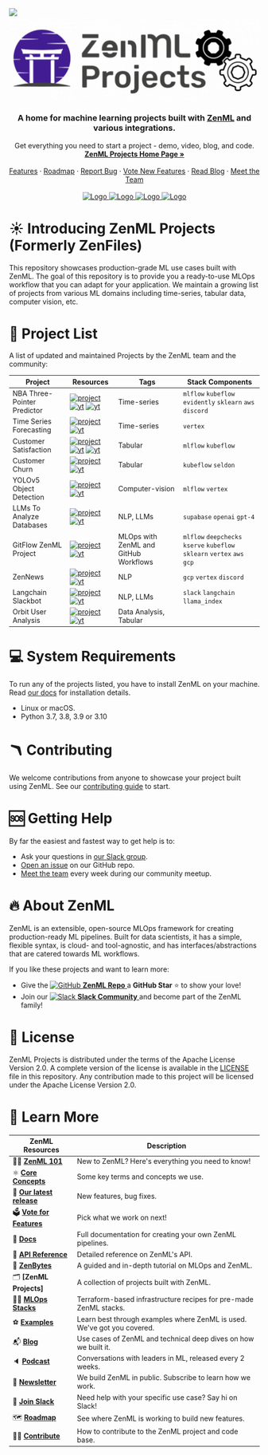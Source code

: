 <!-- PROJECT LOGO -->
<img referrerpolicy="no-referrer-when-downgrade" src="https://static.scarf.sh/a.png?x-pxid=03d804c9-e44a-471e-b56d-81085bc925ec" />

<br />
<div align="center">
  <a href="https://zenml.io">
    <img src="_assets/zenml_project.gif" alt="Logo" width="600">
  </a>

<h3 align="center">A home for machine learning projects built
with <a href="https://github.com/zenml-io/zenml/">ZenML</a> and various
integrations.</h3>

  <p align="center">
    Get everything you need to start a project - demo, video, blog, and code.
    <br />
    <a href="https://zenml.io/projects"><strong>ZenML Projects Home Page »</strong></a>
    <br />
    <!-- <div align="center">
      Join our <a href="https://zenml.io/slack" target="_blank">
      <img width="25" src="https://img.shields.io/badge/JOIN US ON SLACK-4A154B?style=for-the-badge&logo=slack&logoColor=white" alt="Slack"/>
    <b>Slack Community</b> </a> and be part of the ZenML family.
    </div> -->
    <br />
    <a href="https://zenml.io/features">Features</a>
    ·
    <a href="https://zenml.io/roadmap"">Roadmap</a>
    ·
    <a href="https://github.com/zenml-io/zenml-projects/issues">Report Bug</a>
    ·
    <a href="https://zenml.io/discussion">Vote New Features</a>
    ·
    <a href="https://blog.zenml.io/">Read Blog</a>
    ·
    <a href="https://zenml.io/meet">Meet the Team</a>
    <br />
    <br /> 
    <a href="https://www.linkedin.com/company/zenml/">
    <img src="https://img.shields.io/badge/JOIN US ON SLACK-4A154B?style=for-the-badge&logo=slack&logoColor=white" alt="Logo">
    </a>
    <a href="https://www.linkedin.com/company/zenml/">
    <img src="https://img.shields.io/badge/LinkedIn-0077B5?style=for-the-badge&logo=linkedin&logoColor=white" alt="Logo">
    </a>
    <a href="https://twitter.com/zenml_io">
    <img src="https://img.shields.io/badge/Twitter-1DA1F2?style=for-the-badge&logo=twitter&logoColor=white" alt="Logo">
    </a>
    <a href="https://www.youtube.com/c/ZenML">
    <img src="https://img.shields.io/badge/-YouTube-black.svg?style=for-the-badge&logo=youtube&colorB=red" alt="Logo">
    </a>
  </p>
</div>

<!-- MARKDOWN LINKS & IMAGES -->
<!-- https://www.markdownguide.org/basic-syntax/#reference-style-links -->
<!-- SHIELDS -->

[zenmlproject-shield]: https://img.shields.io/badge/ZenML%20Project-Webpage-purple?style=for-the-badge
[youtube-shield]: https://img.shields.io/badge/-YouTube-black.svg?style=for-the-badge&logo=youtube&colorB=red
[github-shield]: https://img.shields.io/badge/-Github-black.svg?style=for-the-badge&logo=github&colorB=black

<!-- NBA -->

[zenmlproject-nba-url]: https://zenml.io/project/nba-three-pointer-predictor
[youtube-nba-url]: https://www.youtube.com/watch?v=Ne-dt9tu11g&ab_channel=MLOps.community
[github-nba-url]: hhttps://github.com/zenml-io/zenml-projects/tree/main/nba-pipeline

<!-- Time Series -->

[zenmlproject-timeseries-url]: https://zenml.io/project/forecasting-wind-power-generation
<!-- [youtube-timeseries-url]: https://www.youtube.com/watch?v=04DbbEzE9ig&ab_channel=ZenML -->
[github-timeseries-url]: https://github.com/zenml-io/zenml-projects/tree/main/time-series-forecast

<!-- Customer Satisfaction -->

[zenmlproject-satisfaction-url]: https://zenml.io/project/customer-satisfaction
[youtube-satisfaction-url]: https://youtu.be/L3_pFTlF9EQ
[github-satisfaction-url]: https://github.com/zenml-io/zenml-projects/tree/main/customer-satisfaction

<!-- Customer Churn -->

[zenmlproject-churn-url]: https://zenml.io/project/customer-churn
<!-- [youtube-churn-url]: https://www.youtube.com/watch?v=04DbbEzE9ig&ab_channel=ZenML -->
[github-churn-url]: https://zenml.io/project/customer-churn

<!-- Yolov5 -->

[zenmlproject-yolov5-url]: https://zenml.io/project/sign-language-yolov5
<!-- [youtube-yolov5-url]: https://www.youtube.com/watch?v=04DbbEzE9ig&ab_channel=ZenML -->
[github-yolov5-url]: https://github.com/zenml-io/zenml-projects/tree/main/sign-language-detection-yolov5

<!-- GitHub Workflows -->

[github-gitflow-url]: https://github.com/zenml-io/zenml-gitflow
[zenmlproject-gitflow-url]: https://zenml.io/project/github-gitflow-workflow

<!-- ZenNews -->

[zenmlproject-zennews-url]: https://zenml.io/project/zennews
[github-zennews-url]: https://github.com/zenml-io/zenml-projects/tree/main/zen-news-summarization

<!-- Langchain Slackbot -->

[zenmlproject-slackbot-url]: https://zenml.io/project/langchain-llamaindex-slackbot

<!-- Supabase Open GPT-4 -->
[github-supabase-url]: https://github.com/zenml-io/zenml-projects/tree/main/supabase-openai-summary
[zenmlproject-supabase-url]: https://zenml.io/project/supabase-openai-summary

<!-- [youtube-slackbot-url]: TKTKTKTK -->
[github-slackbot-url]: https://github.com/zenml-io/zenml-projects/tree/main/langchain-llamaindex-slackbot


<!-- Orbit -->
[github-orbit-url]: https://github.com/zenml-io/zenml-projects/tree/main/orbit-user-analysis
[zenmlproject-orbit-url]: https://zenml.io/project/orbitcommunity


# ☀️ Introducing ZenML Projects (Formerly ZenFiles)

This repository showcases production-grade ML use cases built with ZenML.
The goal of this repository is to provide you a ready-to-use MLOps workflow that
you can adapt for your application.
We maintain a growing list of projects from various ML domains including
time-series, tabular data, computer vision, etc.

# 🧱 Project List

A list of updated and maintained Projects by the ZenML team and the community:

| Project | Resources | Tags | Stack Components |
| ------- | --------- | ---- | ---------------- |
| NBA Three-Pointer Predictor | [![project][zenmlproject-shield]][zenmlproject-nba-url] [![yt][youtube-shield]][youtube-nba-url] [![yt][github-shield]][github-nba-url] | Time-series | `mlflow` `kubeflow` `evidently` `sklearn` `aws` `discord` |
| Time Series Forecasting | [![project][zenmlproject-shield]][zenmlproject-timeseries-url] [![yt][github-shield]][github-timeseries-url] | Time-series | `vertex` |
| Customer Satisfaction | [![project][zenmlproject-shield]][zenmlproject-satisfaction-url] [![yt][youtube-shield]][youtube-satisfaction-url] [![yt][github-shield]][github-satisfaction-url] | Tabular | `mlflow` `kubeflow` |
| Customer Churn | [![project][zenmlproject-shield]][zenmlproject-churn-url] [![yt][github-shield]][github-churn-url] | Tabular | `kubeflow` `seldon` |
| YOLOv5 Object Detection | [![project][zenmlproject-shield]][zenmlproject-yolov5-url] [![yt][github-shield]][github-yolov5-url] | Computer-vision | `mlflow` `vertex` |
| LLMs To Analyze Databases | [![project][zenmlproject-shield]][zenmlproject-supabase-url] [![yt][github-shield]][github-supabase-url] | NLP, LLMs | `supabase` `openai` `gpt-4` |
| GitFlow ZenML Project | [![project][zenmlproject-shield]][zenmlproject-gitflow-url] [![yt][github-shield]][github-gitflow-url] | MLOps with ZenML and GitHub Workflows | `mlflow` `deepchecks` `kserve` `kubeflow` `sklearn` `vertex` `aws` `gcp` |
| ZenNews | [![project][zenmlproject-shield]][zenmlproject-zennews-url] [![yt][github-shield]][github-zennews-url] | NLP | `gcp` `vertex` `discord` |
| Langchain Slackbot | [![project][zenmlproject-shield]][zenmlproject-slackbot-url] [![yt][github-shield]][github-slackbot-url] | NLP, LLMs | `slack` `langchain` `llama_index` |
| Orbit User Analysis | [![project][zenmlproject-shield]][zenmlproject-orbit-url] [![yt][github-shield]][github-orbit-url] | Data Analysis, Tabular |   |

# 💻 System Requirements

To run any of the projects listed, you have to install ZenML on your machine.
Read [our docs](https://docs.zenml.io/getting-started/installation) for
installation details.

- Linux or macOS.
- Python 3.7, 3.8, 3.9 or 3.10

# 🪃 Contributing

We welcome contributions from anyone to showcase your project built using ZenML.
See our [contributing guide](./CONTRIBUTING.md) to start.

# 🆘 Getting Help

By far the easiest and fastest way to get help is to:

* Ask your questions in [our Slack group](https://zenml.io/slack/).
* [Open an issue](https://github.com/zenml-io/zenml-dashboard/issues/new/choose)
  on our GitHub repo.
* [Meet the team](https://zenml.io/meet) every week during our community meetup.

# 🔥 About ZenML

ZenML is an extensible, open-source MLOps framework for creating
production-ready ML pipelines. Built for data scientists, it has a simple,
flexible syntax, is cloud- and tool-agnostic, and has interfaces/abstractions
that are catered towards ML workflows.

If you like these projects and want to learn more:

- Give
  the <a href="https://github.com/zenml-io/zenml/stargazers" target="_blank">
  <img width="25" src="https://cdn.iconscout.com/icon/free/png-256/github-153-675523.png" alt="GitHub"/>
  <b>ZenML Repo</b>
  </a> a <b>GitHub Star</b> :star: to show your love!
- Join our <a href="https://zenml.io/slack" target="_blank">
  <img width="25" src="https://cdn3.iconfinder.com/data/icons/logos-and-brands-adobe/512/306_Slack-512.png" alt="Slack"/>
  <b>Slack Community</b>
  </a> and become part of the ZenML family!

# 📜 License

ZenML Projects is distributed under the terms of the Apache License Version 2.0.
A complete version of the license is available in the [LICENSE](LICENSE) file in
this repository. Any contribution made to this project will be licensed under
the Apache License Version 2.0.

# 📖 Learn More

| ZenML Resources | Description |
| ------------- | - |
| 🧘‍♀️ **[ZenML 101]** | New to ZenML? Here's everything you need to know! |
| ⚛️ **[Core Concepts]** | Some key terms and concepts we use. |
| 🚀 **[Our latest release]** | New features, bug fixes. |
| 🗳 **[Vote for Features]** | Pick what we work on next! |
| 📓 **[Docs]** | Full documentation for creating your own ZenML pipelines. |
| 📒 **[API Reference]** | Detailed reference on ZenML's API. |
| 🍰 **[ZenBytes]** | A guided and in-depth tutorial on MLOps and ZenML. |
| 🗂️️ **[ZenML Projects]** | A collection of projects built with ZenML. |
| 👨‍🍳 **[MLOps Stacks]** | Terraform-based infrastructure recipes for pre-made ZenML stacks. |
| ⚽️ **[Examples]** | Learn best through examples where ZenML is used. We've got you covered. |
| 📬 **[Blog]** | Use cases of ZenML and technical deep dives on how we built it. |
| 🔈 **[Podcast]** | Conversations with leaders in ML, released every 2 weeks. |
| 📣 **[Newsletter]** | We build ZenML in public. Subscribe to learn how we work. |
| 💬 **[Join Slack]** | Need help with your specific use case? Say hi on Slack! |
| 🗺 **[Roadmap]** | See where ZenML is working to build new features. |
| 🙋‍♀️ **[Contribute]** | How to contribute to the ZenML project and code base. |

[ZenML 101]: https://docs.zenml.io/
[Core Concepts]: https://docs.zenml.io/getting-started/core-concepts
[Our latest release]: https://github.com/zenml-io/zenml/releases
[Vote for Features]: https://zenml.io/discussion
[Docs]: https://docs.zenml.io/
[API Reference]: https://apidocs.zenml.io/
[ZenBytes]: https://github.com/zenml-io/zenbytes
[MLOps Stacks]: https://github.com/zenml-io/mlops-stacks
[Examples]: https://github.com/zenml-io/zenml/tree/main/examples
[Blog]: https://blog.zenml.io/
[Podcast]: https://podcast.zenml.io/
[Newsletter]: https://zenml.io/newsletter/
[Join Slack]: https://zenml.io/slack-invite/
[Roadmap]: https://zenml.io/roadmap
[Contribute]: https://github.com/zenml-io/zenml/blob/main/CONTRIBUTING.md
